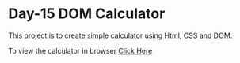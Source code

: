 # Day-15 DOM Calculator

This project is to create simple calculator using Html, CSS and DOM.

To view the calculator in browser [Click Here](https://countdown-callback.netlify.app/)

